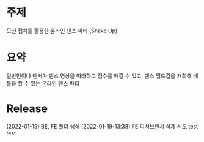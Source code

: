# 주제
모션 캡처를 활용한 온라인 댄스 파티 (Shake Up)

# 요약
일반인이나 댄서가 댄스 영상을 따라하고 점수를 매길 수 있고, 댄스 월드컵을
개최해 배틀을 할 수 있는 온라인 댄스 파티

# Release
(2022-01-19) BE, FE 폴더 생성
(2022-01-19-13:38) FE 피쳐브랜치 삭제 시도
test
test
